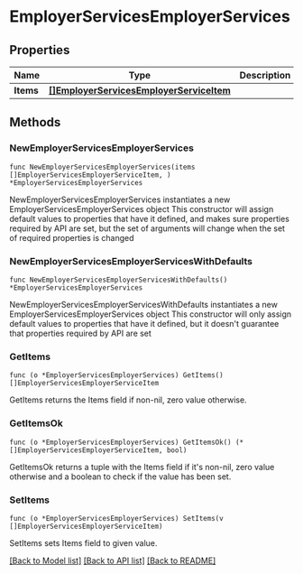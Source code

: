 # EmployerServicesEmployerServices

## Properties

Name | Type | Description | Notes
------------ | ------------- | ------------- | -------------
**Items** | [**[]EmployerServicesEmployerServiceItem**](EmployerServicesEmployerServiceItem.md) |  | 

## Methods

### NewEmployerServicesEmployerServices

`func NewEmployerServicesEmployerServices(items []EmployerServicesEmployerServiceItem, ) *EmployerServicesEmployerServices`

NewEmployerServicesEmployerServices instantiates a new EmployerServicesEmployerServices object
This constructor will assign default values to properties that have it defined,
and makes sure properties required by API are set, but the set of arguments
will change when the set of required properties is changed

### NewEmployerServicesEmployerServicesWithDefaults

`func NewEmployerServicesEmployerServicesWithDefaults() *EmployerServicesEmployerServices`

NewEmployerServicesEmployerServicesWithDefaults instantiates a new EmployerServicesEmployerServices object
This constructor will only assign default values to properties that have it defined,
but it doesn't guarantee that properties required by API are set

### GetItems

`func (o *EmployerServicesEmployerServices) GetItems() []EmployerServicesEmployerServiceItem`

GetItems returns the Items field if non-nil, zero value otherwise.

### GetItemsOk

`func (o *EmployerServicesEmployerServices) GetItemsOk() (*[]EmployerServicesEmployerServiceItem, bool)`

GetItemsOk returns a tuple with the Items field if it's non-nil, zero value otherwise
and a boolean to check if the value has been set.

### SetItems

`func (o *EmployerServicesEmployerServices) SetItems(v []EmployerServicesEmployerServiceItem)`

SetItems sets Items field to given value.



[[Back to Model list]](../README.md#documentation-for-models) [[Back to API list]](../README.md#documentation-for-api-endpoints) [[Back to README]](../README.md)


